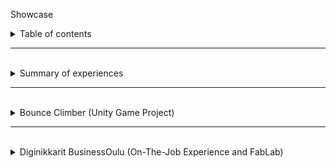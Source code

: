 <p id="title">Showcase</p>
<details><summary id="h1" class="intend1">Table of contents</summary>
<a href="MARKDOWN.md" id="h4" class="intend4"><b>Projects</b> <i>(MARKDOWN.md)</i> (link)</a>
</details>
<hr class="dashed">
<br>
<details><summary id="h1" class="intend1">Summary of experiences</summary>
<br>
<details>
    <summary id="h2" class="intend2">Social aspect</summary>

<p id="h3" class="intend3">Teaching as a peer and as a senior</p>

<p id="h4" class="intend4">Diginikkarit (Programming)</p>
<p class="intend5">In diginikkarit on-the-job experience I have helped my peers with the <a href="#moocfi-python-programming-2023">MOOC.fi Python Course (link)</a> by helping them to an extend depending on their difficulties. If they were at a wall, I guided them more. Usually by writing, drawing and writing pseudo code for them. Big part of what I looked at is thinking if they are handling problems in small enough pieces.</p>

<p id="h4" class="intend4">Rocket league <i>and other games</i> (Gaming)</p>
<p class="intend5">In rocket league, I have been acting as a type of guru in a community where I had earned respect as a very talented player and teacher/coach. I have in total over 5000 hours in the game and I have played with top players, including games with pro players. I had learnt to understand and see the game in a more broad manner, in a more meta manner. In example of instead of thinking as one action and figuring how to do best in that, I instead looked at am I in good position in the first place. If your actions feel hard to do and you are proficient player/actor, usually it just means that you are having difficulties with the actions you take because of the situation you find yourself in. To improve in those situations you have to find a way to have better position to make the action less effortful.</p>
</details>
</details>
<hr class="dashed">
<br>
<details><summary id="h1" class="intend1">Bounce Climber (Unity Game Project)</summary>

<a href="https://github.com/NicknameAlwaystaken/Bounce-Climber" class="intend2">Bounce-Climber (link)</a>

<img src="img/Ball_Animations.png" alt="Bounce Climber" width="300" heigth="271" class="intend2">

<details><summary id="h2" class="intend2">Blender (self made models)</summary>
<p class="intend2">Ice Platform with breakable ice (Self made in blender)</p>
<br>
<img src="img/Ice_platform_and_break.png" alt="Ice Platform" class="intend2">
<p class="intend2">Grass Platform (Self made in blender)</p>
<br>
<img src="img/Grass_Platform.png" alt="Grass Platform" class="intend2">
</details>

</details>
<hr class="dashed">
<br>
<details><summary id="h1" class="intend1">Diginikkarit BusinessOulu (On-The-Job Experience and FabLab)</summary>
<br>
<details><summary id="h2" class="intend2">Programming</summary>

<p id="h3" class="intend3">Courses</p>

<p id="moocfi-python-programming-2023"><a href="https://programming-23.mooc.fi/" id="h4" class="intend4">MOOC.fi Python Programming 2023 (link)</a></p>
<p class="intend5">In this course I have completed <b>Introduction to Programming</b> with 100% points. I started working on it 20.2.2023 and finished exercises by 14.3.2023.<br>I had immediately started next course <b>Advanced Course in Programming</b> on the next day 14.3.2023.</p>

<p id="sqltrainer-moocfi"><a href="https://sqltrainer.withmooc.fi/#1" id="h4" class="intend4">SQLTrainer MOOC.fi (link)</a></p>
<p class="intend5">In this trainer I have completed tasks from 1 to 71. I didn't pursue it further until I might need more practice.</p>

<p id="elements-of-ai"><a href="https://www.elementsofai.com/fi" id="h4" class="intend4">Elements of Ai (link)</a></p>
<p class="intend5">I signed up for the course and started doing it slowly. Only done first part so far.</p>

</details>
<details>
<br>
<summary id="h2" class="intend2">FabLab</summary>

<p id="h3" class="intend3">3D-Printers</p>

<p id="kanais-cube"><a href="https://www.stlfinder.com/model/diablo-3-kanai-s-cube-2Vk35e8E/2603796/" id="h4" class="intend4">Kanai's cube (link)</a></p>

<details><summary class="intend5">Kanai's cube (model found online)</summary><img src="kanaiscube.png" alt="Kanai's cube" class="intend5"></details>
    
<p id="h3" class="intend3">Vinyl Cutter</p>

<p id="reflective-text-to-a-fabric-bag"><a href="https://www.stlfinder.com/model/diablo-3-kanai-s-cube-2Vk35e8E/2603796/" id="h4" class="intend4">Kanai's cube (link)</a></p>

<details><summary class="intend5">a Fabric Bag with Reflective Text</summary><img src="fabricbag.png" alt="Fabric bag" class="intend5"></details>
    
<p id="h3" class="intend3">Laser Cutter</p>

<p id="h4" class="intend4">Keychain 2 versions (plywood self made on Inkscape)</p>

<details><summary class="intend5">Keychains self made model</summary><img src="keychain.png" alt="Two Keychains" class="intend5"></details>

<p id="h4" class="intend4"><a href="https://festi.info/boxes.py/" id="h4" class="intend4">Boxes.py (plywood) (link)</a></p>

<details><summary class="intend5">Default cardbox</summary><img src="cardbox.png" alt="Cardbox" class="intend5"></details>
<details><summary class="intend5">Default starbox</summary><img src="starbox.png" alt="Starbox" class="intend5"></details>
</details>
</details>
